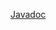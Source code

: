 [Javadoc](https://javadoc.io/doc/org.nasdanika.core/common/latest/org.nasdanika.common/module-summary.html)